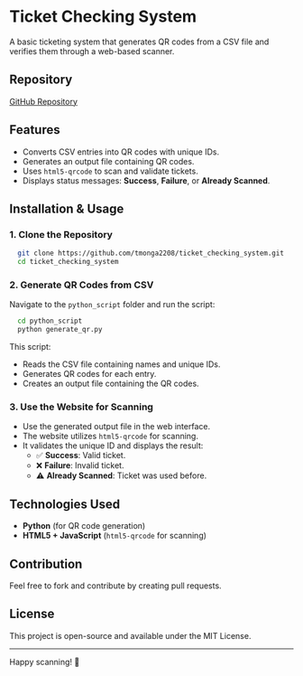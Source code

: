 # Ticket Checking System

A basic ticketing system that generates QR codes from a CSV file and verifies them through a web-based scanner.

## Repository

[GitHub Repository](https://github.com/tmonga2208/ticket_checking_system)

## Features

- Converts CSV entries into QR codes with unique IDs.
- Generates an output file containing QR codes.
- Uses `html5-qrcode` to scan and validate tickets.
- Displays status messages: **Success**, **Failure**, or **Already Scanned**.

## Installation & Usage

### 1. Clone the Repository

```sh
  git clone https://github.com/tmonga2208/ticket_checking_system.git
  cd ticket_checking_system
```

### 2. Generate QR Codes from CSV

Navigate to the `python_script` folder and run the script:

```sh
  cd python_script
  python generate_qr.py
```

This script:

- Reads the CSV file containing names and unique IDs.
- Generates QR codes for each entry.
- Creates an output file containing the QR codes.

### 3. Use the Website for Scanning

- Use the generated output file in the web interface.
- The website utilizes `html5-qrcode` for scanning.
- It validates the unique ID and displays the result:
  - ✅ **Success**: Valid ticket.
  - ❌ **Failure**: Invalid ticket.
  - ⚠️ **Already Scanned**: Ticket was used before.

## Technologies Used

- **Python** (for QR code generation)
- **HTML5 + JavaScript** (`html5-qrcode` for scanning)

## Contribution

Feel free to fork and contribute by creating pull requests.

## License

This project is open-source and available under the MIT License.

---
Happy scanning! 🚀
